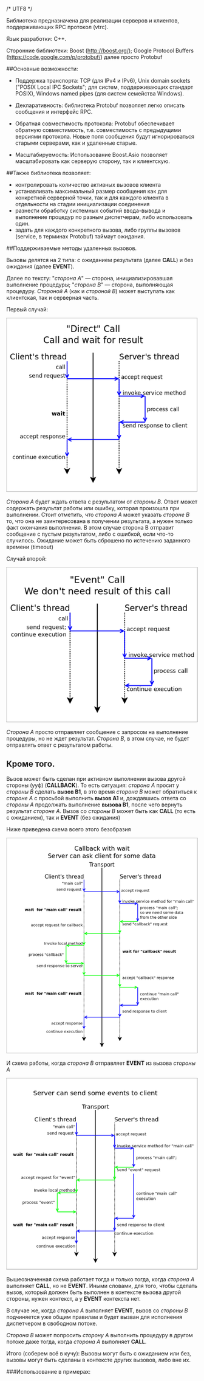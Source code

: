 ﻿/* UTF8 */

Библиотека предназначена для реализации серверов и клиентов, поддерживающих RPC протокол (vtrc). 

Язык разработки: С++.

Сторонние библиотеки: Boost (http://boost.org/); 
                      Google Protocol Buffers (https://code.google.com/p/protobuf/) далее просто Protobuf

##Основные возможности:

 * Поддержка транспорта: TCP (для IPv4 и IPv6), Unix domain sockets ("POSIX Local IPC Sockets"; для систем, поддерживающих стандарт POSIX), Windows named pipes (для систем семейства Windows). 
	
 * Декларативность: библиотека Protobuf позволяет легко описать сообщения и интерфейс RPC.

 * Обратная совместимость протокола: Protobuf обеспечивает обратную совместимость, т.е. совместимость с предыдущими версиями протокола. Новые поля сообщения будут игнорироваться старыми серверами, как и удаленные старые.

 * Масштабируемость: Использование Boost.Asio позволяет масштабировать как серверую сторону, так и клиентскую. 

##Также библиотека позволяет:
    
 * контролировать количество активных вызовов клиента
 * устанавливать максимальный размер сообщения как для конкретной серверной точки, так и для каждого клиента в отдельности на стадии инициализации соединения 
 * разнести обработку системных событий ввода-вывода и выполнение процедур по разным диспетчерам, либо использовать один. 
 * задать для каждого конкретного вызова, либо группы вызовов (service, в терминах Protobuf) таймаут ожидания. 


##Поддерживаемые методы удаленных вызовов. 

Вызовы делятся на 2 типа: с ожиданием результата (далее **CALL**) и без ожидания (далее **EVENT**).

Далее по тексту: "*сторона A*" — сторона, инициализировавшая выполнение процедуры; "*сторона B*" — сторона, выполняющая процедуру. *Стороной A* (как и *стороной B*) может выступать как клиентская, так и серверная часть.

Первый случай:

<img src="https://raw.githubusercontent.com/newenclave/vtrc-docs/master/img/call-direct.png" />

*Сторона A* будет ждать ответа с результатом от *стороны B*. Ответ может содержать результат работы или ошибку, которая произошла при выполнении. Стоит отметить, что *сторона A* может указать *стороне B* то, что она не заинтересована в получении результата, а нужен только факт окончания выполнения. В этом случае сторона B отправит сообщение с пустым результатом, либо с ошибкой, если что-то случилось. Ожидание может быть сброшено по истечению заданного времени (timeout)

Случай второй: 

<img src="https://raw.githubusercontent.com/newenclave/vtrc-docs/master/img/call-event.png" /> 

*Cторона A* просто отправляет сообщение с запросом на выполнение процедуры, но не ждет результат. *Сторона B*, в этом случае, не будет отправлять ответ с результатом работы. 

Кроме того.
-----------

Вызов может быть сделан при активном выполнении вызова другой стороны (ууф) (**CALLBACK**). То есть ситуация: 
*сторона А* просит у *стороны B* сделать **вызов B1**, в это время *сторона B* может обратиться к *стороне А* с просьбой выполнить **вызов A1** и, дождавшись ответа со *стороны А* продолжать выполнение **вызова B1**, после чего вернуть результат *стороне А*. Вызов со *стороны B* может быть как **CALL** (то есть с ожиданием), так и **EVENT** (без ожидания)

Ниже приведена схема всего этого безобразия

<img src="https://raw.githubusercontent.com/newenclave/vtrc-docs/master/img/call-back.png" /> 

И схема работы, когда *сторона B* отправляет **EVENT** из вызова *стороны А*

<img src="https://raw.githubusercontent.com/newenclave/vtrc-docs/master/img/call-call-event.png" /> 


Вышеозначенная схема работает тогда и только тогда, когда *сторона А* выполняет **CALL**, но не **EVENT**. Иными словами, для того, чтобы сделать вызов, который должен быть выполнен в контексте вызова другой стороны, нужен контекст, а у **EVENT** контекста нет.

В случае же, когда *сторона А* выполняет **EVENT**, вызов со *стороны B* подчиняется уже общим правилам и будет вызван для исполнения диспетчером в свободном потоке. 

*Сторона B* может попросить *сторону А* выполнить процедуру в другом потоке даже тогда, когда *сторона А* выполняет **CALL**. 

Итого (соберем всё в кучу): Вызовы могут быть с ожиданием или без, вызовы могут быть сделаны в контексте других вызовов, либо вне их.

###Использование в примерах:


